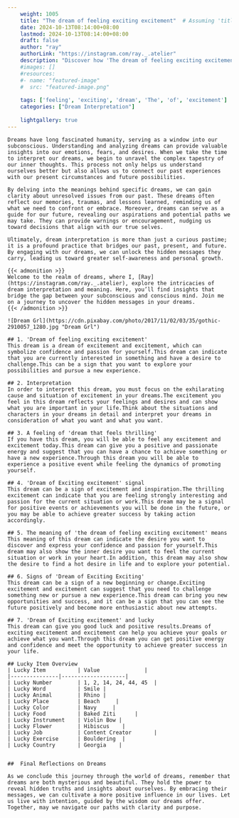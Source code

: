 ```yaml
---
    weight: 1005
    title: "The dream of feeling exciting excitement"  # Assuming 'title' column exists
    date: 2024-10-13T08:14:00+08:00
    lastmod: 2024-10-13T08:14:00+08:00
    draft: false
    author: "ray"
    authorLink: "https://instagram.com/ray._.atelier"
    description: "Discover how 'The dream of feeling exciting excitement' can interpret your future and uncover its significant meanings in your life."
    #images: []
    #resources:
    #- name: "featured-image"
    #  src: "featured-image.png"
    
    tags: ['feeling', 'exciting', 'dream', 'The', 'of', 'excitement']
    categories: ["Dream Interpretation"]
    
    lightgallery: true
---
```

    
    Dreams have long fascinated humanity, serving as a window into our subconscious. Understanding and analyzing dreams can provide valuable insights into our emotions, fears, and desires. When we take the time to interpret our dreams, we begin to unravel the complex tapestry of our inner thoughts. This process not only helps us understand ourselves better but also allows us to connect our past experiences with our present circumstances and future possibilities.
    
    By delving into the meanings behind specific dreams, we can gain clarity about unresolved issues from our past. These dreams often reflect our memories, traumas, and lessons learned, reminding us of what we need to confront or embrace. Moreover, dreams can serve as a guide for our future, revealing our aspirations and potential paths we may take. They can provide warnings or encouragement, nudging us toward decisions that align with our true selves.
    
    Ultimately, dream interpretation is more than just a curious pastime; it is a profound practice that bridges our past, present, and future. By engaging with our dreams, we can unlock the hidden messages they carry, leading us toward greater self-awareness and personal growth.
    
    {{< admonition >}}
    Welcome to the realm of dreams, where I, [Ray](https://instagram.com/ray._.atelier), explore the intricacies of dream interpretation and meaning. Here, you’ll find insights that bridge the gap between your subconscious and conscious mind. Join me on a journey to uncover the hidden messages in your dreams.
    {{< /admonition >}}
    
    ![Dream Grl](https://cdn.pixabay.com/photo/2017/11/02/03/35/gothic-2910057_1280.jpg "Dream Grl")
    
    ## 1. 'Dream of feeling exciting excitement'
    This dream is a dream of excitement and excitement, which can symbolize confidence and passion for yourself.This dream can indicate that you are currently interested in something and have a desire to challenge.This can be a sign that you want to explore your possibilities and pursue a new experience.
    
    ## 2. Interpretation
    In order to interpret this dream, you must focus on the exhilarating cause and situation of excitement in your dreams.The excitement you feel in this dream reflects your feelings and desires and can show what you are important in your life.Think about the situations and characters in your dreams in detail and interpret your dreams in consideration of what you want and what you want.
    
    ## 3. A feeling of 'dream that feels thrilling'
    If you have this dream, you will be able to feel any excitement and excitement today.This dream can give you a positive and passionate energy and suggest that you can have a chance to achieve something or have a new experience.Through this dream you will be able to experience a positive event while feeling the dynamics of promoting yourself.
    
    ## 4. 'Dream of Exciting excitement' signal
    This dream can be a sign of excitement and inspiration.The thrilling excitement can indicate that you are feeling strongly interesting and passion for the current situation or work.This dream may be a signal for positive events or achievements you will be done in the future, or you may be able to achieve greater success by taking action accordingly.
    
    ## 5. The meaning of 'the dream of feeling exciting excitement' means
    This meaning of this dream can indicate the desire you want to discover and express your confidence and passion for yourself.This dream may also show the inner desire you want to feel the current situation or work in your heart.In addition, this dream may also show the desire to find a hot desire in life and to explore your potential.
    
    ## 6. Signs of 'Dream of Exciting Exciting'
    This dream can be a sign of a new beginning or change.Exciting excitement and excitement can suggest that you need to challenge something new or pursue a new experience.This dream can bring you new opportunities and success, and it can be a sign that you can see the future positively and become more enthusiastic about new attempts.
    
    ## 7. 'Dream of Exciting excitement' and lucky
    This dream can give you good luck and positive results.Dreams of exciting excitement and excitement can help you achieve your goals or achieve what you want.Through this dream you can get positive energy and confidence and meet the opportunity to achieve greater success in your life.
    
    ## Lucky Item Overview
    | Lucky Item          | Value              |
    |---------------|--------------------|
    | Lucky Number        | 1, 2, 14, 24, 44, 45  |
    | Lucky Word          | Smile |
    | Lucky Animal        | Rhino |
    | Lucky Place         | Beach     |
    | Lucky Color         | Navy     |
    | Lucky Food          | Baked Ziti      |
    | Lucky Instrument    | Violin Bow |
    | Lucky Flower        | Hibiscus    |
    | Lucky Job           | Content Creator       |
    | Lucky Exercise      | Bouldering  |
    | Lucky Country       | Georgia    |
    
    
    ##  Final Reflections on Dreams
    
    As we conclude this journey through the world of dreams, remember that dreams are both mysterious and beautiful. They hold the power to reveal hidden truths and insights about ourselves. By embracing their messages, we can cultivate a more positive influence in our lives. Let us live with intention, guided by the wisdom our dreams offer. Together, may we navigate our paths with clarity and purpose.
    